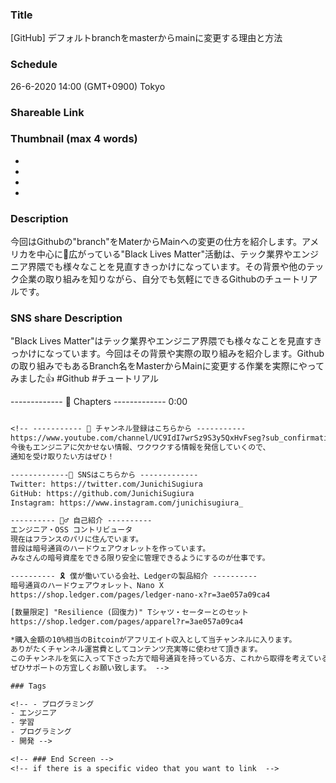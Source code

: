 ### Title

[GitHub] デフォルトbranchをmasterからmainに変更する理由と方法

### Schedule

26-6-2020 14:00 (GMT+0900) Tokyo

### Shareable Link

<!-- shareable-link-to-the-video -->

### Thumbnail (max 4 words)

- 
- 
- 
-

### Description
今回はGithubの"branch"をMaterからMainへの変更の仕方を紹介します。アメリカを中心に広がっている"Black Lives Matter"活動は、テック業界やエンジニア界隈でも様々なことを見直すきっかけになっています。その背景や他のテック企業の取り組みを知りながら、自分でも気軽にできるGithubのチュートリアルです。

### SNS share Description
"Black Lives Matter"はテック業界やエンジニア界隈でも様々なことを見直すきっかけになっています。今回はその背景や実際の取り組みを紹介します。Githubの取り組みでもあるBranch名をMasterからMainに変更する作業を実際にやってみました👍 #Github #チュートリアル


------------- 📌 Chapters -------------
0:00
```txt

<!-- ----------- 🔔 チャンネル登録はこちらから -----------
https://www.youtube.com/channel/UC9IdI7wrSz9S3y5QxHvFseg?sub_confirmation=1
今後もエンジニアに欠かせない情報、ワクワクする情報を発信していくので、
通知を受け取りたい方はぜひ！

-------------📱 SNSはこちらから -------------
Twitter: https://twitter.com/JunichiSugiura
GitHub: https://github.com/JunichiSugiura
Instagram: https://www.instagram.com/junichisugiura_

---------- 💁‍♂️ 自己紹介 ----------
エンジニア・OSS コントリビュータ
現在はフランスのパリに住んでいます。
普段は暗号通貨のハードウェアウォレットを作っています。
みなさんの暗号資産をできる限り安全に管理できるようにするのが仕事です。

---------- 🎗 僕が働いている会社、Ledgerの製品紹介 ----------
暗号通貨のハードウェアウォレット、Nano X
https://shop.ledger.com/pages/ledger-nano-x?r=3ae057a09ca4

[数量限定] "Resilience (回復力)" Tシャツ・セーターとのセット
https://shop.ledger.com/pages/apparel?r=3ae057a09ca4

*購入金額の10%相当のBitcoinがアフリエイト収入として当チャンネルに入ります。
ありがたくチャンネル運営費としてコンテンツ充実等に使わせて頂きます。
このチャンネルを気に入って下さった方で暗号通貨を持っている方、これから取得を考えている方は
ぜひサポートの方宜しくお願い致します。 -->

### Tags

<!-- - プログラミング
- エンジニア
- 学習
- プログラミング
- 開発 -->

<!-- ### End Screen -->
<!-- if there is a specific video that you want to link  -->
